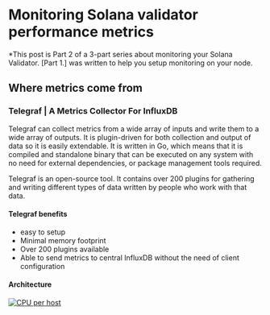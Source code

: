 # Monitoring Solana validator performance metrics
*This post is Part 2 of a 3-part series about monitoring your Solana Validator. [Part 1.] was written  to help you setup monitoring on your node.

## Where metrics come from

### Telegraf | A Metrics Collector For InfluxDB

Telegraf can collect metrics from a wide array of inputs and write them to a wide array of outputs. It is plugin-driven for both collection and output of data so it is easily extendable. It is written in Go, which means that it is compiled and standalone binary that can be executed on any system with no need for external dependencies, or package management tools required.

Telegraf is an open-source tool. It contains over 200 plugins for gathering and writing different types of data written by people who work with that data.

#### Telegraf benefits
- easy to setup
- Minimal memory footprint
- Over 200 plugins available
- Able to send metrics to central InfluxDB without the need of client configuration

#### Architecture

[![CPU per host](https://dev.stakeconomy.com/wp-content/uploads/2021/01/telegraf-influxdb.png)](https://dev.stakeconomy.com/wp-content/uploads/2021/01/telegraf-influxdb.png)

